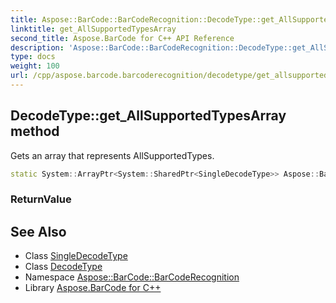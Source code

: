 ```yaml
---
title: Aspose::BarCode::BarCodeRecognition::DecodeType::get_AllSupportedTypesArray method
linktitle: get_AllSupportedTypesArray
second_title: Aspose.BarCode for C++ API Reference
description: 'Aspose::BarCode::BarCodeRecognition::DecodeType::get_AllSupportedTypesArray method. Gets an array that represents AllSupportedTypes in C++.'
type: docs
weight: 100
url: /cpp/aspose.barcode.barcoderecognition/decodetype/get_allsupportedtypesarray/
---
```

## DecodeType::get_AllSupportedTypesArray method


Gets an array that represents AllSupportedTypes.

```cpp
static System::ArrayPtr<System::SharedPtr<SingleDecodeType>> Aspose::BarCode::BarCodeRecognition::DecodeType::get_AllSupportedTypesArray()
```


### ReturnValue



## See Also

* Class [SingleDecodeType](../../singledecodetype/)
* Class [DecodeType](../)
* Namespace [Aspose::BarCode::BarCodeRecognition](../../)
* Library [Aspose.BarCode for C++](../../../)
